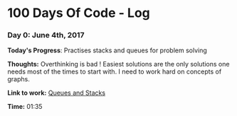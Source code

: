 # 100 Days Of Code - Log

### Day 0: June 4th, 2017

**Today's Progress**: Practises stacks and queues for problem solving

**Thoughts:** Overthinking is bad ! Easiest solutions are the only solutions one needs most of the times to start with. I need to work hard on concepts of graphs.

**Link to work:** [Queues and Stacks](https://github.com/bawejakunal/hackerrank/commit/90bb6acb9ac979a07e7ea557e6ee5c44ca0800f3?diff=unified)

**Time:** 01:35
